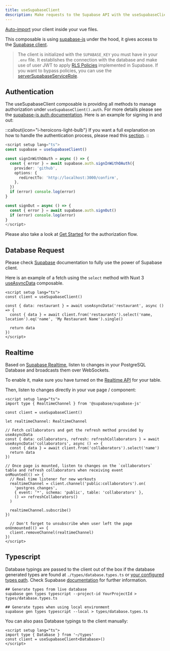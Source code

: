 ```yaml
---
title: useSupabaseClient
description: Make requests to the Supabase API with the useSupabaseClient composable
---
```


[Auto-import](https://nuxt.com/docs/guide/directory-structure/composables) your client inside your vue files.

This composable is using [supabase-js](https://github.com/supabase/supabase-js/) under the hood, it gives access to the [Supabase client](https://supabase.com/docs/reference/javascript/initializing).

> The client is initialized with the `SUPABASE_KEY` you must have in your `.env` file. It establishes the connection with the database and make use of user JWT to apply [RLS Policies](https://supabase.com/docs/learn/auth-deep-dive/auth-row-level-security) implemented in Supabase. If you want to bypass policies, you can use the [serverSupabaseServiceRole](/usage/services/serversupabaseservicerole).

## Authentication

The useSupabaseClient composable is providing all methods to manage authorization under `useSupabaseClient().auth`. For more details please see the [supabase-js auth documentation](https://supabase.com/docs/reference/javascript/auth-api). Here is an example for signing in and out:

::callout{icon="i-heroicons-light-bulb"}
If you want a full explanation on how to handle the authentication process, please read this [section](/get-started#handle-authentication).
::

```ts
<script setup lang="ts">
const supabase = useSupabaseClient()

const signInWithOAuth = async () => {
  const { error } = await supabase.auth.signInWithOAuth({
    provider: 'github',
    options: {
      redirectTo: 'http://localhost:3000/confirm',
    },
  })
  if (error) console.log(error)
}

const signOut = async () => {
  const { error } = await supabase.auth.signOut()
  if (error) console.log(error)
}
</script>
```

Please also take a look at [Get Started](/get-started) for the authorization flow.

## Database Request

Please check [Supabase](https://supabase.com/docs/reference/javascript/select) documentation to fully use the power of Supabase client.

Here is an example of a fetch using the `select` method with Nuxt 3 [useAsyncData](https://nuxt.com/docs/getting-started/data-fetching#useasyncdata) composable.

```vue
<script setup lang="ts">
const client = useSupabaseClient()

const { data: restaurant } = await useAsyncData('restaurant', async () => {
  const { data } = await client.from('restaurants').select('name, location').eq('name', 'My Restaurant Name').single()

  return data
})
</script>
```

## Realtime

Based on [Supabase Realtime](https://github.com/supabase/realtime), listen to changes in your PostgreSQL Database and broadcasts them over WebSockets.

To enable it, make sure you have turned on the [Realtime API](https://supabase.com/docs/guides/api#realtime-api) for your table.

Then, listen to changes directly in your vue page / component:

```vue
<script setup lang="ts">
import type { RealtimeChannel } from '@supabase/supabase-js'

const client = useSupabaseClient()

let realtimeChannel: RealtimeChannel

// Fetch collaborators and get the refresh method provided by useAsyncData
const { data: collaborators, refresh: refreshCollaborators } = await useAsyncData('collaborators', async () => {
  const { data } = await client.from('collaborators').select('name')
  return data
})

// Once page is mounted, listen to changes on the `collaborators` table and refresh collaborators when receiving event
onMounted(() => {
  // Real time listener for new workouts
  realtimeChannel = client.channel('public:collaborators').on(
    'postgres_changes',
    { event: '*', schema: 'public', table: 'collaborators' },
    () => refreshCollaborators()
  )

  realtimeChannel.subscribe()
})

  // Don't forget to unsubscribe when user left the page
onUnmounted(() => {
  client.removeChannel(realtimeChannel)
})
</script>
```

## Typescript

Database typings are passed to the client out of the box if the database generated types are found at `./types/database.types.ts` or [your configured types path](/get-started#types). Check Supabase [documentation](https://supabase.com/docs/reference/javascript/release-notes#typescript-support) for further information.

```shell
## Generate types from live database
supabase gen types typescript --project-id YourProjectId > types/database.types.ts

## Generate types when using local environment
supabase gen types typescript --local > types/database.types.ts
```

You can also pass Database typings to the client manually:

```vue
<script setup lang="ts">
import type { Database } from '~/types'
const client = useSupabaseClient<Database>()
</script>
```
